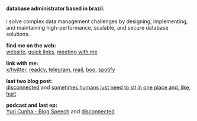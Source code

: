 #### database administrator based in brazil.

i solve complex data management challenges by designing, implementing, and maintaining high-performance, scalable, and secure database solutions.

**find me on the web:**<br>
[website](https://yuricunha.com), [quick links](https://links.yuricunha.com), [meeting with me](https://cal.com/isyuricunha)

**link with me:**<br>
[x/twitter](https://twitter.com/isyuricunha), [readcv](https://read.cv/isyuricunha), [telegram](https://t.me/isyuricunha), [mail](mailto:me@yuricunha.com), [boo](https://signup.boo.world/jejk), [spotify](https://open.spotify.com/user/22wrcoowop6hb63heywvtaypy?si=e1e818483a1a43a1)

**last two blog post:**<br>
[disconnected](https://www.yuricunha.com/blog/disconnected) and [sometimes humans just need to sit in one place and, like, hurt](https://www.yuricunha.com/blog/sometimes-humans-just-need-to-sit-in-one-place-and-like-hurt)

**podcast and last ep:**<br>
[Yuri Cunha - Blog Speech](https://open.spotify.com/show/2XRQ2mpUbtT0ZqxFVrl0KK) and [disconnected](https://open.spotify.com/episode/5vRjCOijzce9ChR6H9KdAR?si=1LIH2FlGR-OXd98I2rVLAg)
